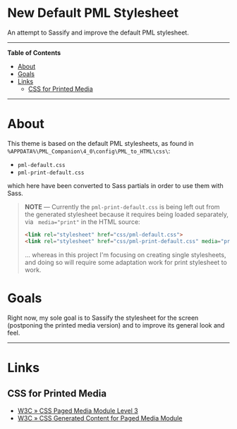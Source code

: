 # New Default PML Stylesheet

An attempt to Sassify and improve the default PML stylesheet.


-----

**Table of Contents**

<!-- MarkdownTOC autolink="true" bracket="round" autoanchor="false" lowercase="only_ascii" uri_encoding="true" levels="1,2,3" -->

- [About](#about)
- [Goals](#goals)
- [Links](#links)
    - [CSS for Printed Media](#css-for-printed-media)

<!-- /MarkdownTOC -->

-----

# About

This theme is based on the default PML stylesheets, as found in `%APPDATA%\PML_Companion\4_0\config\PML_to_HTML\css\`:

- `pml-default.css`
- `pml-print-default.css`

which here have been converted to Sass partials in order to use them with Sass.

> **NOTE** — Currently the `pml-print-default.css` is being left out from the generated stylesheet because it requires being loaded separately, via ` media="print"` in the HTML source:
>
> ```html
> <link rel="stylesheet" href="css/pml-default.css">
> <link rel="stylesheet" href="css/pml-print-default.css" media="print">
> ```
>
> ... whereas in this project I'm focusing on creating single stylesheets, and doing so will require some adaptation work for print stylesheet to work.


# Goals

Right now, my sole goal is to Sassify the stylesheet for the screen (postponing the printed media version) and to improve its general look and feel.


-------------------------------------------------------------------------------

# Links

## CSS for Printed Media

- [W3C » CSS Paged Media Module Level 3]
- [W3C » CSS Generated Content for Paged Media Module]

<!-----------------------------------------------------------------------------
                               REFERENCE LINKS
------------------------------------------------------------------------------>

[W3C » CSS Paged Media Module Level 3]: https://www.w3.org/TR/css-page-3/
[W3C » CSS Generated Content for Paged Media Module]: https://www.w3.org/TR/css-gcpm-3/

<!-- EOF -->
